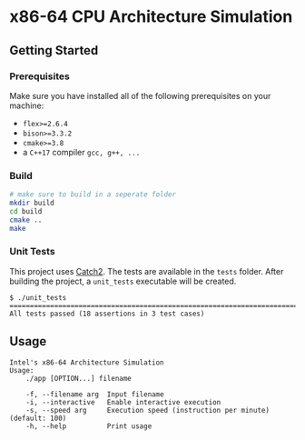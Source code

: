 # x86-64 CPU Architecture Simulation
## Getting Started

### Prerequisites
Make sure you have installed all of the following prerequisites on your machine:
* `flex>=2.6.4`
* `bison>=3.3.2`
* `cmake>=3.8`
* a `C++17` compiler `gcc, g++, ...`

### Build
```bash
# make sure to build in a seperate folder
mkdir build
cd build
cmake ..
make
```
### Unit Tests
This project uses [Catch2](https://github.com/catchorg/Catch2).
The tests are available in the `tests` folder.
After building the project, a `unit_tests` executable will be created.
```
$ ./unit_tests
===============================================================================
All tests passed (18 assertions in 3 test cases)
```

## Usage
```
Intel's x86-64 Architecture Simulation
Usage:
    ./app [OPTION...] filename

    -f, --filename arg  Input filename
    -i, --interactive   Enable interactive execution
    -s, --speed arg     Execution speed (instruction per minute) (default: 100)
    -h, --help          Print usage
```

